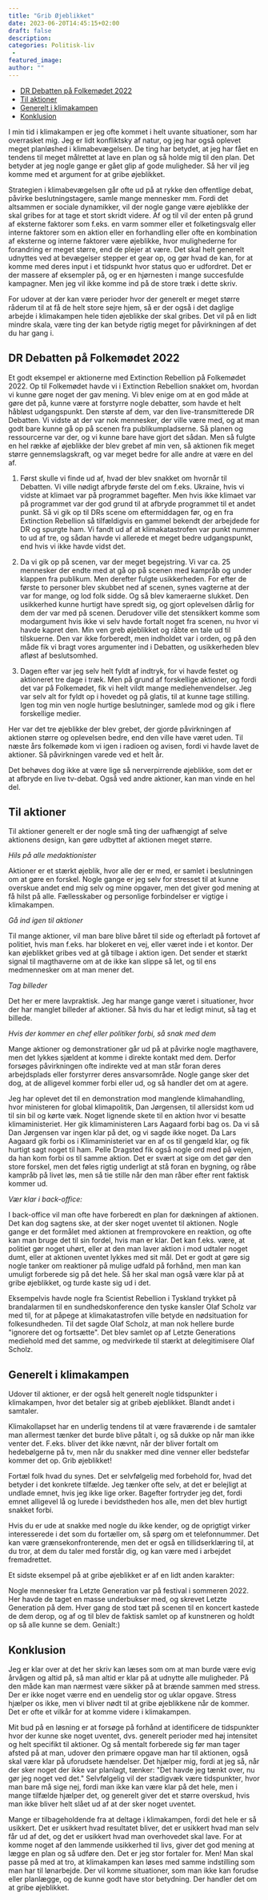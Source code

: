 ```yaml
---
title: "Grib Øjeblikket"
date: 2023-06-20T14:45:15+02:00
draft: false
description:
categories: Politisk-liv
 -
featured_image:
author: ""
---
```

- [DR Debatten på Folkemødet 2022](#dr-debatten-på-folkemødet-2022)
- [Til aktioner](#til-aktioner)
- [Generelt i klimakampen](#generelt-i-klimakampen)
- [Konklusion](#konklusion)


I min tid i klimakampen er jeg ofte kommet i helt uvante situationer, som har overrasket mig. Jeg er lidt konfliktsky af natur, og jeg har også oplevet meget planløshed i klimabevægelsen. De ting har betydet, at jeg har fået en tendens til meget målrettet at lave en plan og så holde mig til den plan. Det betyder at jeg nogle gange er gået glip af gode muligheder. Så her vil jeg komme med et argument for at gribe øjeblikket.

Strategien i klimabevægelsen går ofte ud på at rykke den offentlige debat, påvirke beslutningstagere, samle mange mennesker mm. Fordi det altsammen er sociale dynamikker, vil der nogle gange være øjeblikke der skal gribes for at tage et stort skridt videre. Af og til vil der enten på grund af eksterne faktorer som f.eks. en varm sommer eller et folketingsvalg eller interne faktorer som en aktion eller en forhandling eller ofte en kombination af eksterne og interne faktorer være øjeblikke, hvor mulighederne for forandring er meget større, end de plejer at være. Det skal helt generelt udnyttes ved at bevægelser stepper et gear op, og gør hvad de kan, for at komme med deres input i et tidspunkt hvor status quo er udfordret. Det er der massere af eksempler på, og er en hjørnesten i mange succesfulde kampagner. Men jeg vil ikke komme ind på de store træk i dette skriv.

For udover at der kan være perioder hvor der generelt er meget større råderum til at få de helt store sejre hjem, så er der også i det daglige arbejde i klimakampen hele tiden øjeblikke der skal gribes. Det vil på en lidt mindre skala, være ting der kan betyde rigtig meget for påvirkningen af det du har gang i. 

## DR Debatten på Folkemødet 2022

Et godt eksempel er aktionerne med Extinction Rebellion på Folkemødet 2022. Op til Folkemødet havde vi i Extinction Rebellion snakket om, hvordan vi kunne gøre noget der gav mening. Vi blev enige om at en god måde at gøre det på, kunne være at forstyrre nogle debatter, som havde et helt håbløst udgangspunkt. Den største af dem, var den live-transmitterede DR Debatten. Vi vidste at der var nok mennesker, der ville være med, og at man godt bare kunne gå op på scenen fra publikumpladserne. Så planen og ressourcerne var der, og vi kunne bare have gjort det sådan. Men så fulgte en hel række af øjeblikke der blev grebet af min ven, så aktionen fik meget større gennemslagskraft, og var meget bedre for alle andre at være en del af.

1. Først skulle vi finde ud af, hvad der blev snakket om hvornår til Debatten. Vi ville nødigt afbryde første del om f.eks. Ukraine, hvis vi vidste at klimaet var på programmet bagefter. Men hvis ikke klimaet var på programmet var der god grund til at afbryde programmet til et andet punkt. Så vi gik op til DRs scene om eftermiddagen før, og en fra Extinction Rebellion så tilfældigvis en gammel bekendt der arbejdede for DR og spurgte ham. Vi fandt ud af at klimakatastrofen var punkt nummer to ud af tre, og sådan havde vi allerede et meget bedre udgangspunkt, end hvis vi ikke havde vidst det.

2. Da vi gik op på scenen, var der meget begejstring. Vi var ca. 25 mennesker der endte med at gå op på scenen med kampråb og under klappen fra publikum. Men derefter fulgte usikkerheden. For efter de første to personer blev skubbet ned af scenen, synes vagterne at der var for mange, og lod folk sidde. Og så blev kameraerne slukket. Den usikkerhed kunne hurtigt have spredt sig, og gjort oplevelsen dårlig for dem der var med på scenen. Derudover ville det stensikkert komme som modargument hvis ikke vi selv havde fortalt noget fra scenen, nu hvor vi havde kapret den. Min ven greb øjeblikket og råbte en tale ud til tilskuerne. Den var ikke forberedt, men indholdet var i orden, og på den måde fik vi bragt vores argumenter ind i Debatten, og usikkerheden blev afløst af beslutsomhed.

3. Dagen efter var jeg selv helt fyldt af indtryk, for vi havde festet og aktioneret tre dage i træk. Men på grund af forskellige aktioner, og fordi det var på Folkemødet, fik vi helt vildt mange mediehenvendelser. Jeg var selv alt for fyldt op i hovedet og på glatis, til at kunne tage stilling. Igen tog min ven nogle hurtige beslutninger, samlede mod og gik i flere forskellige medier.

Her var det tre øjeblikke der blev grebet, der gjorde påvirkningen af aktionen større og oplevelsen bedre, end den ville have været uden. Til næste års folkemøde kom vi igen i radioen og avisen, fordi vi havde lavet de aktioner. Så påvirkningen varede ved et helt år.

Det behøves dog ikke at være lige så nerverpirrende øjeblikke, som det er at afbryde en live tv-debat. Også ved andre aktioner, kan man vinde en hel del.

## Til aktioner

Til aktioner generelt er der nogle små ting der uafhængigt af selve aktionens design, kan gøre udbyttet af aktionen meget større. 

*Hils på alle medaktionister*

Aktioner er et stærkt øjeblik, hvor alle der er med, er samlet i beslutningen om at gøre en forskel. Nogle gange er jeg selv for stresset til at kunne overskue andet end mig selv og mine opgaver, men det giver god mening at få hilst på alle. Fællesskaber og personlige forbindelser er vigtige i klimakampen.

*Gå ind igen til aktioner*

Til mange aktioner, vil man bare blive båret til side og efterladt på fortovet af politiet, hvis man f.eks. har blokeret en vej, eller været inde i et kontor. Der kan øjeblikket gribes ved at gå tilbage i aktion igen. Det sender et stærkt signal til magthaverne om at de ikke kan slippe så let, og til ens medmennesker om at man mener det.

*Tag billeder*

Det her er mere lavpraktisk. Jeg har mange gange været i situationer, hvor der har manglet billeder af aktioner. Så hvis du har et ledigt minut, så tag et billede.

*Hvis der kommer en chef eller politiker forbi, så snak med dem*

Mange aktioner og demonstrationer går ud på at påvirke nogle magthavere, men det lykkes sjældent at komme i direkte kontakt med dem. Derfor forsøges påvirkningen ofte indirekte ved at man står foran deres arbejdsplads eller forstyrrer deres ansvarsområde. Nogle gange sker det dog, at de alligevel kommer forbi eller ud, og så handler det om at agere.

Jeg har oplevet det til en demonstration mod manglende klimahandling, hvor ministeren for global klimapolitik, Dan Jørgensen, til allersidst kom ud til sin bil og kørte væk. Noget lignende skete til en aktion hvor vi besatte klimaministeriet. Her gik klimaministeren Lars Aagaard forbi bag os. Da vi så Dan Jørgensen var ingen klar på det, og vi sagde ikke noget. Da Lars Aagaard gik forbi os i Klimaministeriet var en af os til gengæld klar, og fik hurtigt sagt noget til ham. Pelle Dragsted fik også nogle ord med på vejen, da han kom forbi os til samme aktion. Det er svært at sige om det gør den store forskel, men det føles rigtig underligt at stå foran en bygning, og råbe kampråb på livet løs, men så tie stille når den man råber efter rent faktisk kommer ud.

*Vær klar i back-office:*

I back-office vil man ofte have forberedt en plan for dækningen af aktionen. Det kan dog sagtens ske, at der sker noget uventet til aktionen. Nogle gange er det formålet med aktionen at fremprovokere en reaktion, og ofte kan man bruge det til sin fordel, hvis man er klar. Det kan f.eks. være, at politiet gør noget uhørt, eller at den man laver aktion i mod udtaler noget dumt, eller at aktionen uventet lykkes med sit mål. Det er godt at gøre sig nogle tanker om reaktioner på mulige udfald på forhånd, men man kan umuligt forberede sig på det hele. Så her skal man også være klar på at gribe øjeblikket, og turde kaste sig ud i det.

Eksempelvis havde nogle fra Scientist Rebellion i Tyskland trykket på brandalarmen til en sundhedskonference den tyske kansler Olaf Scholz var med til, for at påpege at klimakatastrofen ville betyde en nødsituation for folkesundheden. Til det sagde Olaf Scholz, at man nok hellere burde "ignorere det og fortsætte". Det blev samlet op af Letzte Generations mediehold med det samme, og medvirkede til stærkt at delegitimisere Olaf Scholz.

## Generelt i klimakampen

Udover til aktioner, er der også helt generelt nogle tidspunkter i klimakampen, hvor det betaler sig at gribeb øjeblikket. Blandt andet i samtaler.

Klimakollapset har en underlig tendens til at være fraværende i de samtaler man allermest tænker det burde blive påtalt i, og så dukke op når man ikke venter det. F.eks. bliver det ikke nævnt, når der bliver fortalt om hedebølgerne på tv, men når du snakker med dine venner eller bedstefar kommer det op. Grib øjeblikket! 

Fortæl folk hvad du synes. Det er selvfølgelig med forbehold for, hvad det betyder i det konkrete tilfælde. Jeg tænker ofte selv, at det er belejligt at undlade emnet, hvis jeg ikke lige orker. Bagefter fortryder jeg det, fordi emnet alligevel lå og lurede i bevidstheden hos alle, men det blev hurtigt snakket forbi.

Hvis du er ude at snakke med nogle du ikke kender, og de oprigtigt virker interesserede i det som du fortæller om, så spørg om et telefonnummer. Det kan være grænsekonfronterende, men det er også en tillidserklæring til, at du tror, at dem du taler med forstår dig, og kan være med i arbejdet fremadrettet.

Et sidste eksempel på at gribe øjeblikket er af en lidt anden karakter:

Nogle mennesker fra Letzte Generation var på festival i sommeren 2022. Her havde de taget en masse underbukser med, og skrevet Letzte Generation på dem. Hver gang de stod tæt på scenen til en koncert kastede de dem derop, og af og til blev de faktisk samlet op af kunstneren og holdt op så alle kunne se dem. Genialt:)

## Konklusion

Jeg er klar over at det her skriv kan læses som om at man burde være evig årvågen og altid på, så man altid er klar på at udnytte alle muligheder. På den måde kan man nærmest være sikker på at brænde sammen med stress. Der er ikke noget værre end en uendelig stor og uklar opgave. Stress hjælper os ikke, men vi bliver nødt til at gribe øjeblikkene når de kommer. Det er ofte et vilkår for at komme videre i klimakampen.

Mit bud på en løsning er at forsøge på forhånd at identificere de tidspunkter hvor der kunne ske noget uventet, dvs. generelt perioder med høj intensitet og helt specifikt til aktioner. Og så mentalt forberede sig før man tager afsted på at man, udover den primære opgave man har til aktionen, også skal være klar på uforudsete hændelser. Det hjælper mig, fordi at jeg så, når der sker noget der ikke var planlagt, tænker: "Det havde jeg tænkt over, nu gør jeg noget ved det." Selvfølgelig vil der stadigvæk være tidspunkter, hvor man bare må sige nej, fordi man ikke kan være klar på det hele, men i mange tilfælde hjælper det, og generelt giver det et større overskud, hvis man ikke bliver helt slået ud af at der sker noget uventet.

Mange er tilbageholdende fra at deltage i klimakampen, fordi det hele er så usikkert. Det er usikkert hvad resultatet bliver, det er usikkert hvad man selv får ud af det, og det er usikkert hvad man overhovedet skal lave. For at komme noget af den lammende usikkerhed til livs, giver det god mening at lægge en plan og så udføre den. Det er jeg stor fortaler for. Men! Man skal passe på med at tro, at klimakampen kan løses med samme indstilling som man har til lønarbejde. Der vil komme situationer, som man ikke kan forudse eller planlægge, og de kunne godt have stor betydning. Der handler det om at gribe øjeblikket.
